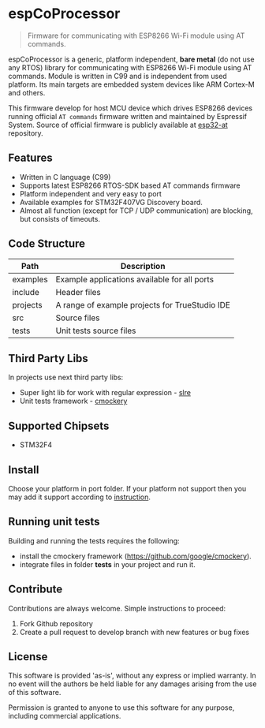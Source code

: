 # espCoProcessor
> Firmware for communicating with ESP8266 Wi-Fi module using AT commands.

espCoProcessor is a generic, platform independent, **bare metal** (do not use any RTOS)
library for communicating with ESP8266 Wi-Fi module using AT commands.
Module is written in C99 and is independent from used platform. Its main targets
are embedded system devices like ARM Cortex-M and others.

This firmware develop for host MCU device which drives ESP8266 devices
running official `AT commands` firmware written and maintained by Espressif System.
Source of official firmware is publicly available at
[esp32-at](https://github.com/espressif/esp-at) repository.


## Features

- Written in C language (C99)
- Supports latest ESP8266 RTOS-SDK based AT commands firmware
- Platform independent and very easy to port
- Available examples for STM32F407VG Discovery board.
- Almost all function (except for TCP / UDP communication) are blocking,
  but consists of timeouts.

## Code Structure
Path				        | Description
--------------------|---------------
examples            | Example applications available for all ports
include             | Header files
projects            | A range of example projects for TrueStudio IDE
src                 | Source files
tests               | Unit tests source files

## Third Party Libs

In projects use next third party libs:

* Super light lib for work with regular expression - [slre](https://github.com/cesanta/slre)
* Unit tests framework - [cmockery](https://github.com/google/cmockery)

## Supported Chipsets

- STM32F4

## Install

Choose your platform in port folder. If your platform not support then you may
add it support according to [instruction](https://github.com/Zamuhrishka/espCoProcessor/tree/master/src/port/stm4f/README.md).

## Running unit tests

Building and running the tests requires the following:

* install the cmockery framework (https://github.com/google/cmockery).
* integrate files in folder **tests** in your project and run it.

## Contribute

Contributions are always welcome. Simple instructions to proceed:

1. Fork Github repository
3. Create a pull request to develop branch with new features or bug fixes

## License

This software is provided 'as-is', without any express or implied warranty.
In no event will the authors be held liable for any damages arising from the
use of this software.

Permission is granted to anyone to use this software for any purpose, including
commercial applications.
